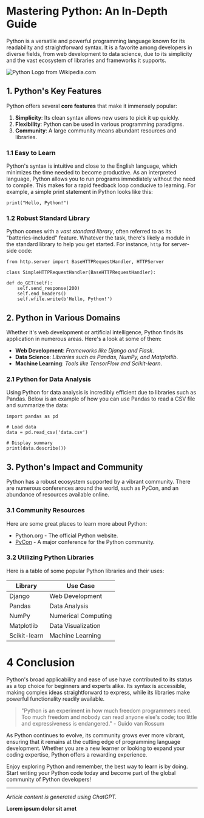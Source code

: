 <!-- Changes I made to the original formatting are commented-->

# Mastering Python: An In-Depth Guide
Python is a versatile and powerful programming language known for its readability and
straightforward syntax. It is a favorite among developers in diverse fields, from web development
to data science, due to its simplicity and the vast ecosystem of libraries and frameworks it
supports.

<!-- I am unsure where the original python logo was taken from in the supplied PDF, so I accessed the python logo from Wikipedia. Wikipedia.com. URL: https://upload.wikimedia.org/wikipedia/commons/f/f8/Python_logo_and_wordmark.svg. Accessed 17th June 2024.-->

![Python Logo from Wikipedia.com](https://upload.wikimedia.org/wikipedia/commons/f/f8/Python_logo_and_wordmark.svg)
## 1. Python's Key Features
Python offers several **core features** that make it immensely popular:
1. **Simplicity**: Its clean syntax allows new users to pick it up quickly.
2. **Flexibility**: Python can be used in various programming paradigms.
3. **Community**: A large community means abundant resources and libraries.

### 1.1 Easy to Learn
Python's syntax is intuitive and close to the English language, which minimizes the time needed to
become productive. As an interpreted language, Python allows you to run programs immediately
without the need to compile. This makes for a rapid feedback loop conducive to learning. For
example, a simple print statement in Python looks like this:
```
print("Hello, Python!")
```

### 1.2 Robust Standard Library
Python comes with a *vast standard library*, often referred to as its "batteries-included" feature.
Whatever the task, there's likely a module in the standard library to help you get started. For
instance, ``http`` for server-side code:
```
from http.server import BaseHTTPRequestHandler, HTTPServer

class SimpleHTTPRequestHandler(BaseHTTPRequestHandler):

def do_GET(self):
	self.send_response(200)
	self.end_headers()
	self.wfile.write(b'Hello, Python!')
```
## 2. Python in Various Domains
Whether it's web development or artificial intelligence, Python finds its application in numerous
areas. Here's a look at some of them:

<!-- I made the text after the colon italic-->

 - **Web Development**: *Frameworks like Django and Flask*.
 - **Data Science**: *Libraries such as Pandas, NumPy, and Matplotlib*.
 - **Machine Learning**: *Tools like TensorFlow and Scikit-learn*.

### 2.1 Python for Data Analysis
Using Python for data analysis is incredibly efficient due to libraries such as Pandas. Below is an
example of how you can use Pandas to read a CSV file and summarize the data:
```
import pandas as pd

# Load data
data = pd.read_csv('data.csv')

# Display summary
print(data.describe())
```
## 3. Python's Impact and Community
Python has a robust ecosystem supported by a vibrant community. There are numerous
conferences around the world, such as PyCon, and an abundance of resources available online.

### 3.1 Community Resources
Here are some great places to learn more about Python:
- Python.org - The official Python website.
- [PyCon](www.pycon.org) - A major conference for the Python community.

### 3.2 Utilizing Python Libraries
Here is a table of some popular Python libraries and their uses:

| <center>**Library**</center> | <center>**Use Case**</center> |
|:----------- |:----------------- |
| Django      | Web Development   |
| Pandas      | Data Analysis     |
| NumPy       | Numerical Computing |
| Matplotlib  | Data Visualization  |
| Scikit-learn| Machine Learning  |

<!-- I made the conclusion stand out more by making it Heading 1-->

# 4 Conclusion
Python's broad applicability and ease of use have contributed to its status as a top choice for
beginners and experts alike. Its syntax is accessible, making complex ideas straightforward to
express, while its libraries make powerful functionality readily available.

>"Python is an experiment in how much freedom programmers need. Too much freedom and
nobody can read anyone else's code; too little and expressiveness is endangered." - Guido
van Rossum

As Python continues to evolve, its community grows ever more vibrant, ensuring that it remains at
the cutting edge of programming language development. Whether you are a new learner or
looking to expand your coding expertise, Python offers a rewarding experience.

Enjoy exploring Python and remember, the best way to learn is by doing. Start writing your Python
code today and become part of the global community of Python developers!

---
*Article content is generated using ChatGPT.*

**Lorem ipsum dolor sit amet**

